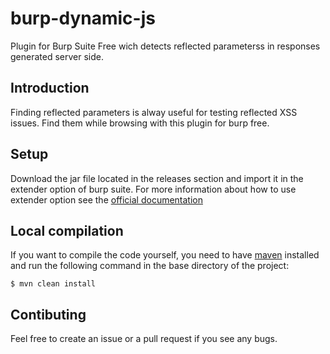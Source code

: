 # burp-dynamic-js
Plugin for Burp Suite Free wich detects reflected parameterss in responses generated server side.

## Introduction
Finding reflected parameters is alway useful for testing reflected XSS issues.
Find them while browsing with this plugin for burp free.

## Setup
Download the jar file located in the releases section and import it in the extender option of burp suite. For more information about how to use extender option see the [official documentation](https://portswigger.net/burp/documentation/desktop/tools/extender#loading-and-managing-extensions)

## Local compilation
If you want to compile the code yourself, you need to have [maven](https://maven.apache.org/) installed and run the following command in the base directory of the project:
```console
$ mvn clean install
```

## Contibuting
Feel free to create an issue or a pull request if you see any bugs.

